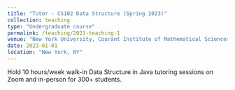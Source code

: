 ```yaml
---
title: "Tutor - CS102 Data Structure (Spring 2023)"
collection: teaching
type: "Undergraduate course"
permalink: /teaching/2023-teaching-1
venue: "New York University, Courant Institute of Mathematical Sciences"
date: 2023-01-01
location: "New York, NY"
---
```


Hold 10 hours/week walk-in Data Structure in Java tutoring sessions on Zoom and in-person for 300+ students.